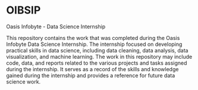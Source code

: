# OIBSIP
Oasis Infobyte - Data Science Internship

This repository contains the work that was completed during the Oasis Infobyte Data Science Internship. The internship focused on developing practical skills in data science, including data cleaning, data analysis, data visualization, and machine learning. The work in this repository may include code, data, and reports related to the various projects and tasks assigned during the internship. It serves as a record of the skills and knowledge gained during the internship and provides a reference for future data science work.
